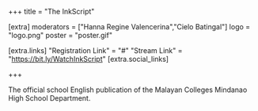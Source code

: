 +++
title = "The InkScript"

[extra]
moderators = ["Hanna Regine Valencerina","Cielo Batingal"]
logo = "logo.png"
poster = "poster.gif"

[extra.links]
"Registration Link" = "#"
"Stream Link" = "https://bit.ly/WatchInkScript"
[extra.social_links]

+++

The official school English publication of the Malayan Colleges Mindanao High School Department.